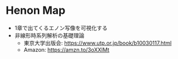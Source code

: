 # Henon Map

- 1章で出てくるエノン写像を可視化する
- 非線形時系列解析の基礎理論
    - 東京大学出版会: https://www.utp.or.jp/book/b10030117.html
    - Amazon: https://amzn.to/3oXXlMt
    